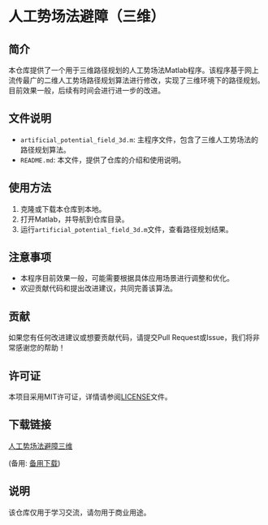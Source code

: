 # 人工势场法避障（三维）

## 简介
本仓库提供了一个用于三维路径规划的人工势场法Matlab程序。该程序基于网上流传最广的二维人工势场路径规划算法进行修改，实现了三维环境下的路径规划。目前效果一般，后续有时间会进行进一步的改进。

## 文件说明
- `artificial_potential_field_3d.m`: 主程序文件，包含了三维人工势场法的路径规划算法。
- `README.md`: 本文件，提供了仓库的介绍和使用说明。

## 使用方法
1. 克隆或下载本仓库到本地。
2. 打开Matlab，并导航到仓库目录。
3. 运行`artificial_potential_field_3d.m`文件，查看路径规划结果。

## 注意事项
- 本程序目前效果一般，可能需要根据具体应用场景进行调整和优化。
- 欢迎贡献代码和提出改进建议，共同完善该算法。

## 贡献
如果您有任何改进建议或想要贡献代码，请提交Pull Request或Issue，我们将非常感谢您的帮助！

## 许可证
本项目采用MIT许可证，详情请参阅[LICENSE](LICENSE)文件。

## 下载链接
[人工势场法避障三维](https://pan.quark.cn/s/e5f05ad2de32) 

(备用: [备用下载](https://pan.baidu.com/s/1USlYlcnTLkOEiyV0dRYPwg?pwd=1234))

## 说明

该仓库仅用于学习交流，请勿用于商业用途。
